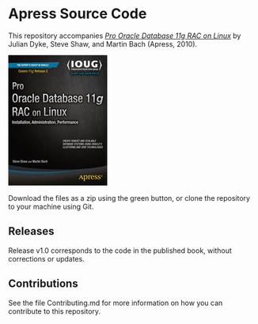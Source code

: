 # Apress Source Code

This repository accompanies [*Pro Oracle Database 11g RAC on Linux*](http://www.apress.com/9781430229582) by Julian Dyke, Steve Shaw, and Martin Bach (Apress, 2010).

![Cover image](9781430229582.jpg)

Download the files as a zip using the green button, or clone the repository to your machine using Git.

## Releases

Release v1.0 corresponds to the code in the published book, without corrections or updates.

## Contributions

See the file Contributing.md for more information on how you can contribute to this repository.
